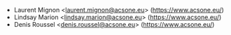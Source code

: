 - Laurent Mignon \<<laurent.mignon@acsone.eu>\>
  (<https://www.acsone.eu/>)
- Lindsay Marion \<<lindsay.marion@acsone.eu>\>
  (<https://www.acsone.eu/>)
- Denis Roussel \<<denis.roussel@acsone.eu>\>
  (<https://www.acsone.eu/>)
